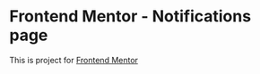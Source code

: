 # Frontend Mentor - Notifications page
This is project for [Frontend Mentor](https://www.frontendmentor.io) 
